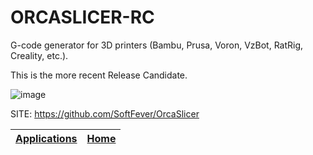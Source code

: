 # ORCASLICER-RC

 G-code generator for 3D printers (Bambu, Prusa, Voron, VzBot, RatRig, 
 Creality, etc.).
 
 This is the more recent Release Candidate.
 
 ![image](https://private-user-images.githubusercontent.com/103989404/314570601-97fcb282-9e15-47b7-b138-66b88fe7fa95.gif?jwt=eyJhbGciOiJIUzI1NiIsInR5cCI6IkpXVCJ9.eyJpc3MiOiJnaXRodWIuY29tIiwiYXVkIjoicmF3LmdpdGh1YnVzZXJjb250ZW50LmNvbSIsImtleSI6ImtleTUiLCJleHAiOjE3MTg1MDU2MDgsIm5iZiI6MTcxODUwNTMwOCwicGF0aCI6Ii8xMDM5ODk0MDQvMzE0NTcwNjAxLTk3ZmNiMjgyLTllMTUtNDdiNy1iMTM4LTY2Yjg4ZmU3ZmE5NS5naWY_WC1BbXotQWxnb3JpdGhtPUFXUzQtSE1BQy1TSEEyNTYmWC1BbXotQ3JlZGVudGlhbD1BS0lBVkNPRFlMU0E1M1BRSzRaQSUyRjIwMjQwNjE2JTJGdXMtZWFzdC0xJTJGczMlMkZhd3M0X3JlcXVlc3QmWC1BbXotRGF0ZT0yMDI0MDYxNlQwMjM1MDhaJlgtQW16LUV4cGlyZXM9MzAwJlgtQW16LVNpZ25hdHVyZT04Y2E1OGYwMzlkZDY0MjI4MjIwMWE1Y2U2MzZlNmI0MjUyYThkMTNhNDFmOGM3ZjgyZjQ2YjVjMjUyOGQ5MmUyJlgtQW16LVNpZ25lZEhlYWRlcnM9aG9zdCZhY3Rvcl9pZD0wJmtleV9pZD0wJnJlcG9faWQ9MCJ9.RBYZN1Vu2K4k-jOk5eADjIA4SbhEiEHMUjyI3A8Qhx8)

 SITE: https://github.com/SoftFever/OrcaSlicer

 | [Applications](https://portable-linux-apps.github.io/apps.html) | [Home](https://portable-linux-apps.github.io)
 | --- | --- |
